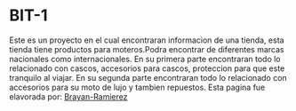 # BIT-1
Este es un proyecto en el cual encontraran informacion de una tienda, esta tienda tiene productos para moteros.Podra encontrar de diferentes marcas nacionales como internacionales.
En su primera parte encontraran todo lo relacionado con cascos, accesorios para cascos, proteccion para que este tranquilo al viajar.
En su segunda parte encontraran todo lo relacionado con accesorios para su moto de lujo y tambien repuestos.
Esta pagina fue elavorada por:
[Brayan-Ramierez](https://github.com/BrayanOr)

